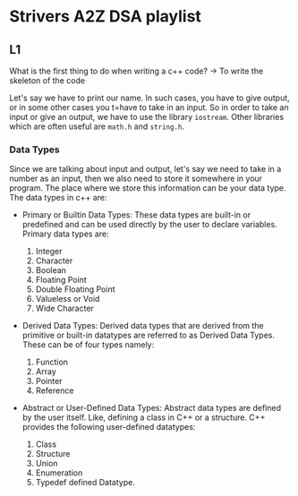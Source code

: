 # Strivers A2Z DSA playlist
## L1

What is the first thing to do when writing a c++ code?
-> To write the skeleton of the code

Let's say we have to print our name. In such cases, you have to give output, or in some other cases you t=have to take in an input. So in order to take an input or give an output, we have to use the library ```iostream```. Other libraries which are often useful are ```math.h``` and ```string.h```.

### Data Types
Since we are talking about input and output, let's say we need to take in a number as an input, then we also need to store it somewhere in your program. The place where we store this information can be your data type. The data types in c++ are:
* Primary or Builtin Data Types: These data types are built-in or predefined and can be used directly by the user to declare variables. Primary data types are:
  1. Integer
  2. Character
  3. Boolean
  4. Floating Point
  5. Double Floating Point
  6. Valueless or Void
  7. Wide Character

* Derived Data Types: Derived data types that are derived from the primitive or built-in datatypes are referred to as Derived Data Types. These can be of four types namely:
  1. Function
  2. Array
  3. Pointer
  4. Reference

* Abstract or User-Defined Data Types: Abstract data types are defined by the user itself. Like, defining a class in C++ or a structure. C++ provides the following user-defined datatypes:
  1. Class
  2. Structure
  3. Union
  4. Enumeration
  5. Typedef defined Datatype. 

